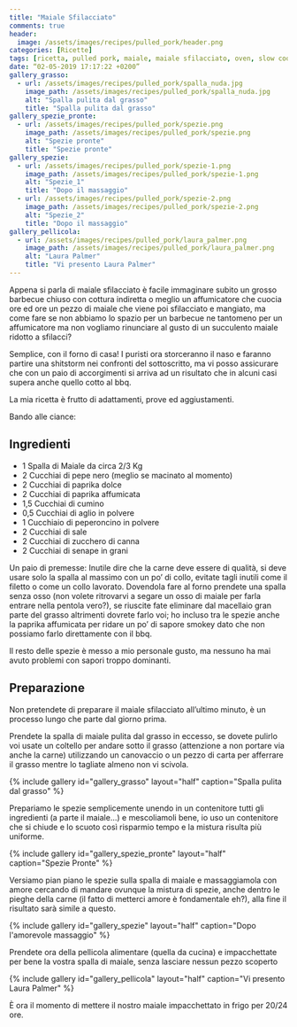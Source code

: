 ```yaml
---
title: "Maiale Sfilacciato"
comments: true
header:
  image: /assets/images/recipes/pulled_pork/header.png
categories: [Ricette]
tags: [ricetta, pulled pork, maiale, maiale sfilacciato, oven, slow cook, addiction]
date: “02-05-2019 17:17:22 +0200”
gallery_grasso:
  - url: /assets/images/recipes/pulled_pork/spalla_nuda.jpg
    image_path: /assets/images/recipes/pulled_pork/spalla_nuda.jpg
    alt: "Spalla pulita dal grasso"
    title: "Spalla pulita dal grasso"
gallery_spezie_pronte:
  - url: /assets/images/recipes/pulled_pork/spezie.png
    image_path: /assets/images/recipes/pulled_pork/spezie.png
    alt: "Spezie pronte"
    title: "Spezie pronte"
gallery_spezie:
  - url: /assets/images/recipes/pulled_pork/spezie-1.png
    image_path: /assets/images/recipes/pulled_pork/spezie-1.png
    alt: "Spezie_1"
    title: "Dopo il massaggio"
  - url: /assets/images/recipes/pulled_pork/spezie-2.png
    image_path: /assets/images/recipes/pulled_pork/spezie-2.png
    alt: "Spezie_2"
    title: "Dopo il massaggio"
gallery_pellicola:
  - url: /assets/images/recipes/pulled_pork/laura_palmer.png
    image_path: /assets/images/recipes/pulled_pork/laura_palmer.png
    alt: "Laura Palmer"
    title: "Vi presento Laura Palmer"
---
```

Appena si parla di maiale sfilacciato è facile immaginare subito un grosso barbecue chiuso con cottura indiretta o meglio un affumicatore che cuocia ore ed ore un pezzo di maiale che viene poi sfilacciato e mangiato, ma come fare se non abbiamo lo spazio per un barbecue ne tantomeno per un affumicatore ma non vogliamo rinunciare al gusto di un succulento maiale ridotto a sfilacci?

Semplice, con il forno di casa!
I puristi ora storceranno il naso e faranno partire una shitstorm nei confronti del sottoscritto, ma vi posso assicurare che con un paio di accorgimenti si arriva ad un risultato che in alcuni casi supera anche quello cotto al bbq.

La mia ricetta è frutto di adattamenti, prove ed aggiustamenti.

Bando alle ciance:

## Ingredienti

* 1 Spalla di Maiale da circa 2/3 Kg
* 2 Cucchiai di pepe nero (meglio se macinato al momento)
* 2 Cucchiai di paprika dolce
* 2 Cucchiai di paprika affumicata
* 1,5 Cucchiai di cumino
* 0,5 Cucchiai di aglio in polvere
* 1 Cucchiaio di peperoncino in polvere
* 2 Cucchiai di sale
* 2 Cucchiai di zucchero di canna
* 2 Cucchiai di senape in grani

Un paio di premesse:
Inutile dire che la carne deve essere di qualità, si deve usare solo la spalla al massimo con un po’ di collo, evitate tagli inutili come il filetto o come un collo lavorato. Dovendola fare al forno prendete una spalla senza osso (non volete ritrovarvi a segare un osso di maiale per farla entrare nella pentola vero?), se riuscite fate eliminare dal macellaio gran parte del grasso altrimenti dovrete farlo voi; ho incluso tra le spezie anche la paprika affumicata per ridare un po’ di sapore smokey dato che non possiamo farlo direttamente con il bbq.

Il resto delle spezie è messo a mio personale gusto, ma nessuno ha mai avuto problemi con sapori troppo dominanti.

## Preparazione

Non pretendete di preparare il maiale sfilacciato all’ultimo minuto, è un processo lungo che parte dal giorno prima.

Prendete la spalla di maiale pulita dal grasso in eccesso, se dovete pulirlo voi usate un coltello per andare sotto il grasso (attenzione a non portare via anche la carne) utilizzando un canovaccio o un pezzo di carta per afferrare il grasso mentre lo tagliate almeno non vi scivola.

{% include gallery id="gallery_grasso" layout="half" caption="Spalla pulita dal grasso" %}

Prepariamo le spezie semplicemente unendo in un contenitore tutti gli ingredienti (a parte il maiale...) e mescoliamoli bene, io uso un contenitore che si chiude e lo scuoto così risparmio tempo e la mistura risulta più uniforme.

{% include gallery id="gallery_spezie_pronte" layout="half" caption="Spezie Pronte" %}

Versiamo pian piano le spezie sulla spalla di maiale e massaggiamola con amore cercando di mandare ovunque la mistura di spezie, anche dentro le pieghe della carne (il fatto di metterci amore è fondamentale eh?), alla fine il risultato sarà simile a questo.

{% include gallery id="gallery_spezie" layout="half" caption="Dopo l'amorevole massaggio" %}

Prendete ora della pellicola alimentare (quella da cucina) e impacchettate per bene la vostra spalla di maiale, senza lasciare nessun pezzo scoperto

{% include gallery id="gallery_pellicola" layout="half" caption="Vi presento Laura Palmer" %}

È ora il momento di mettere il nostro maiale impacchettato in frigo per 20/24 ore.

